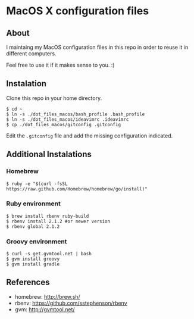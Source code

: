 MacOS X configuration files
===========================

About
-----

I maintaing my MacOS configuration files in this repo in order to reuse it in different computers.

Feel free to use it if it makes sense to you. :)

Instalation
-----------

Clone this repo in your home directory.

    $ cd ~
    $ ln -s ./dot_files_macos/bash_profile .bash_profile
    $ ln -s ./dot_files_macos/ideavimrc .ideavimrc
    $ cp ./dot_files_macos/gitconfig .gitconfig

Edit the `.gitconfig` file and add the missing configuration indicated.

Additional Instalations
-----------------------

### Homebrew

    $ ruby -e "$(curl -fsSL https://raw.github.com/Homebrew/homebrew/go/install)"

### Ruby environment

    $ brew install rbenv ruby-build
    $ rbenv install 2.1.2 #or newer version
    $ rbenv global 2.1.2

### Groovy environment

    $ curl -s get.gvmtool.net | bash
    $ gvm install groovy
    $ gvm install gradle

References
----------

* homebrew: http://brew.sh/
* rbenv: https://github.com/sstephenson/rbenv
* gvm: http://gvmtool.net/

